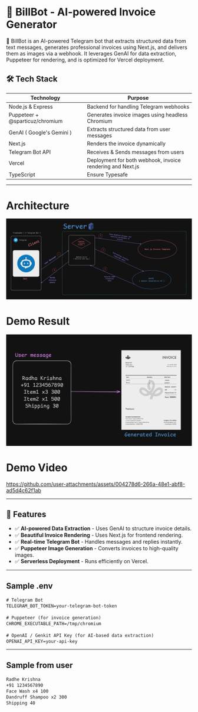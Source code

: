 # 📃 **BillBot - AI-powered Invoice Generator**

🚀 BillBot is an AI-powered Telegram bot that extracts structured data from text messages, generates professional invoices using Next.js, and delivers them as images via a webhook. It leverages GenAI for data extraction, Puppeteer for rendering, and is optimized for Vercel deployment.

## 🛠️ **Tech Stack**

| Technology  | Purpose |
| ------------- | ------------- |
| Node.js & Express  | Backend for handling Telegram webhooks  |
| Puppeteer + @sparticuz/chromium  | Generates invoice images using headless Chromium |
| GenAI ( Google's Gemini ) | Extracts structured data from user messages |
| Next.js  | Renders the invoice dynamically |
| Telegram Bot API  | Receives & Sends messages from users |
| Vercel  | Deployment for both webhook, invoice rendering and Next.js |
| TypeScript  | Ensure Typesafe |

---
# Architecture
<img src="./webhook/assets/BillBot-Architechture-Diagram.png">

# Demo Result
<img src="./webhook/assets/Demo.png">

# Demo Video
https://github.com/user-attachments/assets/004278d6-266a-48e1-abf8-ad5d4c62f1ab

---

## 📌 Features
- ✅ **AI-powered Data Extraction** - Uses GenAI to structure invoice details.
- ✅ **Beautiful Invoice Rendering** - Uses Next.js for frontend rendering.
- ✅ **Real-time Telegram Bot** - Handles messages and replies instantly.
- ✅ **Puppeteer Image Generation** - Converts invoices to high-quality images.
- ✅ **Serverless Deployment** - Runs efficiently on Vercel.

---
## Sample .env

```
# Telegram Bot
TELEGRAM_BOT_TOKEN=your-telegram-bot-token

# Puppeteer (for invoice generation)
CHROME_EXECUTABLE_PATH=/tmp/chromium 

# OpenAI / Genkit API Key (for AI-based data extraction)
OPENAI_API_KEY=your-api-key

```

---
## Sample from user
```
Radhe Krishna
+91 1234567890
Face Wash x4 100
Dandruff Shampoo x2 300
Shipping 40

```

